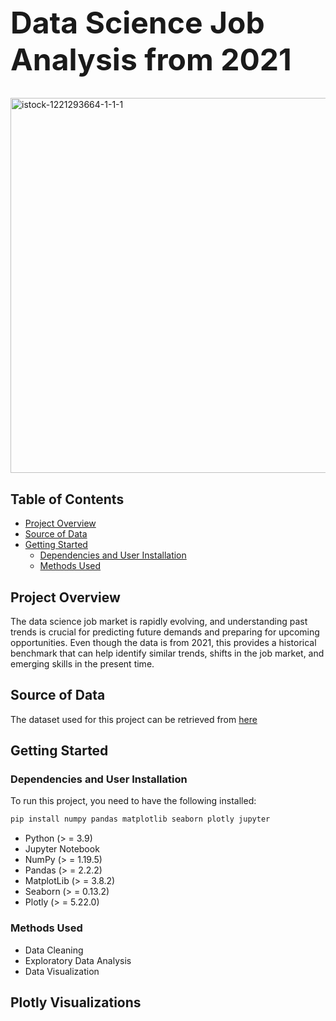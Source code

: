 <h1 style="font-size:48px;">Data Science Job Analysis from 2021</h1>

<img src="https://github.com/AngelX62/DS_Job_Clean/assets/120829581/60c6e040-07db-476a-b634-5202916cd65d" alt="istock-1221293664-1-1-1" width="600">

## Table of Contents
- [Project Overview](#project-overview)
- [Source of Data](#source-of-data)
- [Getting Started](#getting-started)
  - [Dependencies and User Installation](#dependencies-and-user-installation)
  - [Methods Used](#Methods-Used)
## Project Overview
The data science job market is rapidly evolving, and understanding past trends is crucial for predicting future demands and preparing for upcoming opportunities. Even though the data is from 2021, this provides a historical benchmark that can help identify similar trends, shifts in the job market, and emerging skills in the present time. 

## Source of Data
The dataset used for this project can be retrieved from [here](https://www.kaggle.com/datasets/rashikrahmanpritom/data-science-job-posting-on-glassdoor/data)

## Getting Started

### Dependencies and User Installation
To run this project, you need to have the following installed:
```bash
pip install numpy pandas matplotlib seaborn plotly jupyter
```
- Python (> = 3.9)
- Jupyter Notebook
- NumPy (> = 1.19.5)
- Pandas (> = 2.2.2)
- MatplotLib (> = 3.8.2)
- Seaborn (> = 0.13.2)
- Plotly (> = 5.22.0)

### Methods Used
- Data Cleaning
- Exploratory Data Analysis
- Data Visualization

## Plotly Visualizations 

